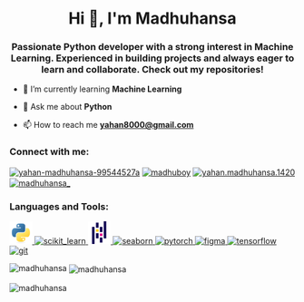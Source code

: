 <h1 align="center">Hi 👋, I'm Madhuhansa</h1>
<h3 align="center">Passionate Python developer with a strong interest in Machine Learning. Experienced in building projects and always eager to learn and collaborate. Check out my repositories!</h3>

- 🌱 I’m currently learning **Machine Learning**

- 💬 Ask me about **Python**

- 📫 How to reach me **yahan8000@gmail.com**

<h3 align="left">Connect with me:</h3>
<p align="left">
<a href="https://linkedin.com/in/yahan-madhuhansa-99544527a" target="blank"><img align="center" src="https://raw.githubusercontent.com/rahuldkjain/github-profile-readme-generator/master/src/images/icons/Social/linked-in-alt.svg" alt="yahan-madhuhansa-99544527a" height="30" width="40" /></a>
<a href="https://kaggle.com/madhuboy" target="blank"><img align="center" src="https://raw.githubusercontent.com/rahuldkjain/github-profile-readme-generator/master/src/images/icons/Social/kaggle.svg" alt="madhuboy" height="30" width="40" /></a>
<a href="https://fb.com/yahan.madhuhansa.1420" target="blank"><img align="center" src="https://raw.githubusercontent.com/rahuldkjain/github-profile-readme-generator/master/src/images/icons/Social/facebook.svg" alt="yahan.madhuhansa.1420" height="30" width="40" /></a>
<a href="https://instagram.com/madhuhansa_" target="blank"><img align="center" src="https://raw.githubusercontent.com/rahuldkjain/github-profile-readme-generator/master/src/images/icons/Social/instagram.svg" alt="madhuhansa_" height="30" width="40" /></a>
</p>

<h3 align="left">Languages and Tools:</h3>
<p align="left"> 
  <a href="https://www.python.org" target="_blank" rel="noreferrer"> <img src="https://raw.githubusercontent.com/devicons/devicon/master/icons/python/python-original.svg" alt="python" width="40" height="40"/> </a>
  <a href="https://scikit-learn.org/" target="_blank" rel="noreferrer"> <img src="https://upload.wikimedia.org/wikipedia/commons/0/05/Scikit_learn_logo_small.svg" alt="scikit_learn" width="40" height="40"/> </a> 
  <a href="https://pandas.pydata.org/" target="_blank" rel="noreferrer"> <img src="https://raw.githubusercontent.com/devicons/devicon/2ae2a900d2f041da66e950e4d48052658d850630/icons/pandas/pandas-original.svg" alt="pandas" width="40" height="40"/> </a>
  <a href="https://seaborn.pydata.org/" target="_blank" rel="noreferrer"> <img src="https://seaborn.pydata.org/_images/logo-mark-lightbg.svg" alt="seaborn" width="40" height="40"/> </a>
  <a href="https://pytorch.org/" target="_blank" rel="noreferrer"> <img src="https://www.vectorlogo.zone/logos/pytorch/pytorch-icon.svg" alt="pytorch" width="40" height="40"/> </a>
  <a href="https://www.figma.com/" target="_blank" rel="noreferrer"> <img src="https://www.vectorlogo.zone/logos/figma/figma-icon.svg" alt="figma" width="40" height="40"/> </a>
  <a href="https://www.tensorflow.org" target="_blank" rel="noreferrer"> <img src="https://www.vectorlogo.zone/logos/tensorflow/tensorflow-icon.svg" alt="tensorflow" width="40" height="40"/> </a>
  <a href="https://git-scm.com/" target="_blank" rel="noreferrer"> <img src="https://www.vectorlogo.zone/logos/git-scm/git-scm-icon.svg" alt="git" width="40" height="40"/> </a> 
</p>

<p><img align="left" src="https://github-readme-stats.vercel.app/api/top-langs?username=madhuhansa&show_icons=true&theme=dark&title_color=ffffff&text_color=ffffff&bg_color=000000&locale=en&layout=compact" alt="madhuhansa" /></p>

<p>&nbsp;<img align="center" src="https://github-readme-stats.vercel.app/api?username=madhuhansa&show_icons=true&theme=dark&title_color=ffffff&text_color=ffffff&locale=en" alt="madhuhansa" /></p>

<p><img align="center" src="https://github-readme-streak-stats.herokuapp.com/?user=madhuhansa&theme=dark" alt="madhuhansa" /></p>
